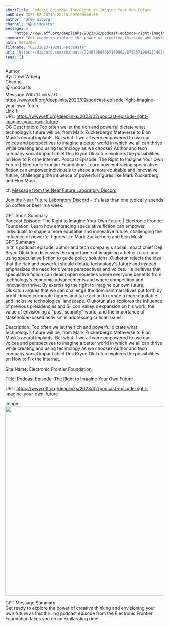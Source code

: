 ```yaml
---
shortTitle: Podcast Episode— The Right to Imagine Your Own Future
pubDate: 2023-02-23T19:28:15.097000+00:00
author: "Drew Wiberg"
channel: "🎧-podcasts"
message: >
    "https //www.eff.org/deeplinks/2023/02/podcast-episode-right-imagine-your-own-future"
summary: "Get ready to explore the power of creative thinking and envisioning your own future as this thrilling podcast episode from the Electronic Frontier Foundation takes you on an exhilarating ride!"
path: 2023/02/
filename: "02232023-192815-podcasts"
url: "https://discord.com/channels/724979694667169862/873257196425740368/1078397900306010112"
tags: []
---
```

<div class="metadata-title-header pt-3 pb-3 pl-2">Author</div>    
<div class="bg-gray-200 p-4 rounded-md mb-4">   
By: Drew Wiberg
</div>

<div class="metadata-title-header pt-3 pb-3 pl-2">Channel</div>    
<div class="bg-gray-200 p-4 rounded-md mb-4">   
🎧-podcasts</span>
</div>

<div class="metadata-title-header pt-3 pb-3 pl-2">Message  With 1 Links / Or..</div>    
<div class="human-content-container">  



<div class="mb-4" style="font-family: var(--font-family-peak);">https //www.eff.org/deeplinks/2023/02/podcast-episode-right-imagine-your-own-future</div>

<div class="">Link 1</div> 
<div class="">URL: <a href="https://www.eff.org/deeplinks/2023/02/podcast-episode-right-imagine-your-own-future">https://www.eff.org/deeplinks/2023/02/podcast-episode-right-imagine-your-own-future</a></div>
OG Description: Too often we let the rich and powerful dictate what technology’s future will be, from Mark Zuckerberg’s Metaverse to Elon Musk’s neural implants. But what if we all were empowered to use our voices and perspectives to imagine a better world in which we all can thrive while creating and using technology as we choose? Author and tech company social impact chief Deji Bryce Olukotun explores the possibilities on How to Fix the Internet.  <!-- Example: Display each item in a paragraph -->
Podcast Episode: The Right to Imagine Your Own Future | Electronic Frontier Foundation: Learn how embracing speculative fiction can empower individuals to shape a more equitable and innovative future, challenging the influence of powerful figures like Mark Zuckerberg and Elon Musk.



<!-- 
URL: https://www.eff.org/deeplinks/2023/02/podcast-episode-right-imagine-your-own-future
Description Too often we let the rich and powerful dictate what technology’s future will be, from Mark Zuckerberg’s Metaverse to Elon Musk’s neural implants. But what if we all were empowered to use our voices and perspectives to imagine a better world in which we all can thrive while creating and using technology as we choose? Author and tech company social impact chief Deji Bryce Olukotun explores the possibilities on How to Fix the Internet.
 -->
</div>



cf: <a href="">Message from the Near Future Laboratory Discord</a>

<a href="">Join the Near Future Laboratory Discord</a> - it's less than one typically spends on coffee or beer in a week. 



<div class="metadata-title-header pt-3 pb-3 pl-2">GPT Short Summary</div>
<div class="robot-content-container">
Podcast Episode: The Right to Imagine Your Own Future | Electronic Frontier Foundation: Learn how embracing speculative fiction can empower individuals to shape a more equitable and innovative future, challenging the influence of powerful figures like Mark Zuckerberg and Elon Musk.
</div>

<div class="metadata-title-header pt-3 pb-3 pl-2">GPT Summary</div>
<div class="robot-content-container">
In this podcast episode, author and tech company's social impact chief Deji Bryce Olukotun discusses the importance of imagining a better future and using speculative fiction to guide policy solutions. Olukotun rejects the idea that the rich and powerful should dictate technology's future and instead emphasizes the need for diverse perspectives and voices. He believes that speculative fiction can depict open societies where everyone benefits from technology's economic advancements and where competition and innovation thrive. By exercising the right to imagine our own future, Olukotun argues that we can challenge the dominant narratives put forth by profit-driven corporate figures and take action to create a more equitable and inclusive technological landscape. Olukotun also explores the influence of previous presidencies and Silicon Valley's expansion on his work, the value of envisioning a "post-scarcity" world, and the importance of stakeholder-based activism in addressing critical issues.
</div>

<!-- Summary:  The Right to Imagine Your Own Future is an acronym for the Electronic Frontier Foundation . The right to imagine your own future is a form of advocacy for the foundation . The foundation is an advocacy group . -->

<!-- [] -->

<!-- <div class="bg-gray-400"> {'og:site_name': 'Electronic Frontier Foundation', 'og:type': 'article', 'og:title': 'Podcast Episode: The Right to Imagine Your Own Future', 'og:url': 'https://www.eff.org/deeplinks/2023/02/podcast-episode-right-imagine-your-own-future', 'og:description': 'Too often we let the rich and powerful dictate what technology’s future will be, from Mark Zuckerberg’s Metaverse to Elon Musk’s neural implants. But what if we all were empowered to use our voices and perspectives to imagine a better world in which we all can thrive while creating and using technology as we choose? Author and tech company social impact chief Deji Bryce Olukotun explores the possibilities on How to Fix the Internet.', 'og:updated_time': '2023-03-01T15:42:59-08:00', 'og:image': 'https://www.eff.org/files/banner_library/htfti-deji-blog.png', 'og:image:url': 'https://www.eff.org/files/banner_library/htfti-deji-blog.png', 'og:image:secure_url': 'https://www.eff.org/files/banner_library/htfti-deji-blog.png', 'og:image:type': 'image/png', 'og:image:width': '1200', 'og:image:height': '600'} </div> -->

Description: Too often we let the rich and powerful dictate what technology’s future will be, from Mark Zuckerberg’s Metaverse to Elon Musk’s neural implants. But what if we all were empowered to use our voices and perspectives to imagine a better world in which we all can thrive while creating and using technology as we choose? Author and tech company social impact chief Deji Bryce Olukotun explores the possibilities on How to Fix the Internet.

Site Name: Electronic Frontier Foundation

Title: Podcast Episode: The Right to Imagine Your Own Future

URL: https://www.eff.org/deeplinks/2023/02/podcast-episode-right-imagine-your-own-future

Image: <img src="https://www.eff.org/files/banner_library/htfti-deji-blog.png" width="1200" height="600"/>




<div class="metadata-title-header pt-3 pb-3 pl-2">GPT Message Summary</div>    
<div class="robot-content-container">
Get ready to explore the power of creative thinking and envisioning your own future as this thrilling podcast episode from the Electronic Frontier Foundation takes you on an exhilarating ride!
</div>
</div>
